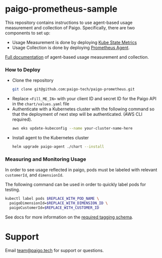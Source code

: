 # paigo-prometheus-sample

This repository contains instructions to use agent-based usage measurement and collection of Paigo.
Specifically, there are two components to set up:
- Usage Measurement is done by deploying [Kube State Metrics](https://github.com/kubernetes/kube-state-metrics)
- Usage Collection is done by deploying [Prometheus Agent](https://prometheus.io/docs/introduction/overview/).

[Full documentation](https://docs.paigo.tech/measure-usage-and-collect-data/agent-based-method) of agent-based usage measurement and collection.

### How to Deploy

-   Clone the repository
    ``` sh
    git clone git@github.com:paigo-tech/paigo-prometheus.git
    ````
-   Replace `<Fill_ME_IN>` with your client ID and secret ID for the Paigo API in the `chart/values.yaml` file
-   Authenticate with a Kubernetes cluster with the following command so that the deployment of next step will be authenticated. (AWS CLI required).
    ``` sh
    aws eks update-kubeconfig --name your-cluster-name-here
    ```
-   Install agent to the Kubernetes cluster
    ``` sh
    helm upgrade paigo-agent ./chart --install
    ```


### Measuring and Monitoring Usage
In order to see usage reflected in paigo, pods must be labeled with relevant `customerId`, and `dimensionId`.

The following command can be used in order to quickly label pods for testing. 
```sh
kubectl label pods $REPLACE_WITH_POD_NAME \
  paigoDimensionId=$REPLACE_WITH_DIMENSION_ID \
  paigoCustomerId=$REPLACE_WITH_CUSTOMER_ID
```

 See docs for more information on the [required tagging schema](https://docs.paigo.tech/measure-usage-and-collect-data/agent-based-method#required-tagging-schema). 


# Support

Email [team@paigo.tech](mailto:team@paigo.tech) for support or questions.
